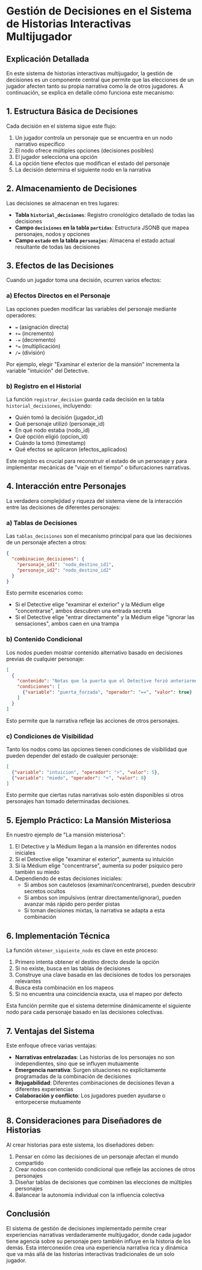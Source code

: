 # Gestión de Decisiones en el Sistema de Historias Interactivas Multijugador

## Explicación Detallada

En este sistema de historias interactivas multijugador, la gestión de decisiones es un componente central que permite que las elecciones de un jugador afecten tanto su propia narrativa como la de otros jugadores. A continuación, se explica en detalle cómo funciona este mecanismo:

## 1. Estructura Básica de Decisiones

Cada decisión en el sistema sigue este flujo:

1. Un jugador controla un personaje que se encuentra en un nodo narrativo específico
2. El nodo ofrece múltiples opciones (decisiones posibles)
3. El jugador selecciona una opción
4. La opción tiene efectos que modifican el estado del personaje
5. La decisión determina el siguiente nodo en la narrativa

## 2. Almacenamiento de Decisiones

Las decisiones se almacenan en tres lugares:

- **Tabla `historial_decisiones`**: Registro cronológico detallado de todas las decisiones
- **Campo `decisiones` en la tabla `partidas`**: Estructura JSONB que mapea personajes, nodos y opciones
- **Campo `estado` en la tabla `personajes`**: Almacena el estado actual resultante de todas las decisiones

## 3. Efectos de las Decisiones

Cuando un jugador toma una decisión, ocurren varios efectos:

### a) Efectos Directos en el Personaje

Las opciones pueden modificar las variables del personaje mediante operadores:
- `=` (asignación directa)
- `+=` (incremento)
- `-=` (decremento)
- `*=` (multiplicación)
- `/=` (división)

Por ejemplo, elegir "Examinar el exterior de la mansión" incrementa la variable "intuición" del Detective.

### b) Registro en el Historial

La función `registrar_decision` guarda cada decisión en la tabla `historial_decisiones`, incluyendo:
- Quién tomó la decisión (jugador_id)
- Qué personaje utilizó (personaje_id)
- En qué nodo estaba (nodo_id)
- Qué opción eligió (opcion_id)
- Cuándo la tomó (timestamp)
- Qué efectos se aplicaron (efectos_aplicados)

Este registro es crucial para reconstruir el estado de un personaje y para implementar mecánicas de "viaje en el tiempo" o bifurcaciones narrativas.

## 4. Interacción entre Personajes

La verdadera complejidad y riqueza del sistema viene de la interacción entre las decisiones de diferentes personajes:

### a) Tablas de Decisiones

Las `tablas_decisiones` son el mecanismo principal para que las decisiones de un personaje afecten a otros:

```json
{
  "combinacion_decisiones": {
    "personaje_id1": "nodo_destino_id1",
    "personaje_id2": "nodo_destino_id2"
  }
}
```

Esto permite escenarios como:
- Si el Detective elige "examinar el exterior" y la Médium elige "concentrarse", ambos descubren una entrada secreta
- Si el Detective elige "entrar directamente" y la Médium elige "ignorar las sensaciones", ambos caen en una trampa

### b) Contenido Condicional

Los nodos pueden mostrar contenido alternativo basado en decisiones previas de cualquier personaje:

```json
[
  {
    "contenido": "Notas que la puerta que el Detective forzó anteriormente ahora está abierta",
    "condiciones": [
      {"variable": "puerta_forzada", "operador": "==", "valor": true}
    ]
  }
]
```

Esto permite que la narrativa refleje las acciones de otros personajes.

### c) Condiciones de Visibilidad

Tanto los nodos como las opciones tienen condiciones de visibilidad que pueden depender del estado de cualquier personaje:

```json
[
  {"variable": "intuicion", "operador": ">", "valor": 5},
  {"variable": "miedo", "operador": "<", "valor": 8}
]
```

Esto permite que ciertas rutas narrativas solo estén disponibles si otros personajes han tomado determinadas decisiones.

## 5. Ejemplo Práctico: La Mansión Misteriosa

En nuestro ejemplo de "La mansión misteriosa":

1. El Detective y la Médium llegan a la mansión en diferentes nodos iniciales
2. Si el Detective elige "examinar el exterior", aumenta su intuición
3. Si la Médium elige "concentrarse", aumenta su poder psíquico pero también su miedo
4. Dependiendo de estas decisiones iniciales:
   - Si ambos son cautelosos (examinar/concentrarse), pueden descubrir secretos ocultos
   - Si ambos son impulsivos (entrar directamente/ignorar), pueden avanzar más rápido pero perder pistas
   - Si toman decisiones mixtas, la narrativa se adapta a esta combinación

## 6. Implementación Técnica

La función `obtener_siguiente_nodo` es clave en este proceso:

1. Primero intenta obtener el destino directo desde la opción
2. Si no existe, busca en las tablas de decisiones
3. Construye una clave basada en las decisiones de todos los personajes relevantes
4. Busca esta combinación en los mapeos
5. Si no encuentra una coincidencia exacta, usa el mapeo por defecto

Esta función permite que el sistema determine dinámicamente el siguiente nodo para cada personaje basado en las decisiones colectivas.

## 7. Ventajas del Sistema

Este enfoque ofrece varias ventajas:

- **Narrativas entrelazadas**: Las historias de los personajes no son independientes, sino que se influyen mutuamente
- **Emergencia narrativa**: Surgen situaciones no explícitamente programadas de la combinación de decisiones
- **Rejugabilidad**: Diferentes combinaciones de decisiones llevan a diferentes experiencias
- **Colaboración y conflicto**: Los jugadores pueden ayudarse o entorpecerse mutuamente

## 8. Consideraciones para Diseñadores de Historias

Al crear historias para este sistema, los diseñadores deben:

1. Pensar en cómo las decisiones de un personaje afectan el mundo compartido
2. Crear nodos con contenido condicional que refleje las acciones de otros personajes
3. Diseñar tablas de decisiones que combinen las elecciones de múltiples personajes
4. Balancear la autonomía individual con la influencia colectiva

## Conclusión

El sistema de gestión de decisiones implementado permite crear experiencias narrativas verdaderamente multijugador, donde cada jugador tiene agencia sobre su personaje pero también influye en la historia de los demás. Esta interconexión crea una experiencia narrativa rica y dinámica que va más allá de las historias interactivas tradicionales de un solo jugador.
